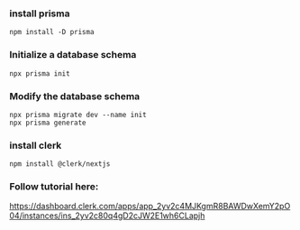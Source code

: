 ### install prisma

```
npm install -D prisma
```

### Initialize a database schema

```
npx prisma init
```

### Modify the database schema

```
npx prisma migrate dev --name init
npx prisma generate
```

### install clerk

```
npm install @clerk/nextjs
```

### Follow tutorial here:

https://dashboard.clerk.com/apps/app_2yv2c4MJKgmR8BAWDwXemY2pO04/instances/ins_2yv2c80q4gD2cJW2E1wh6CLapjh
